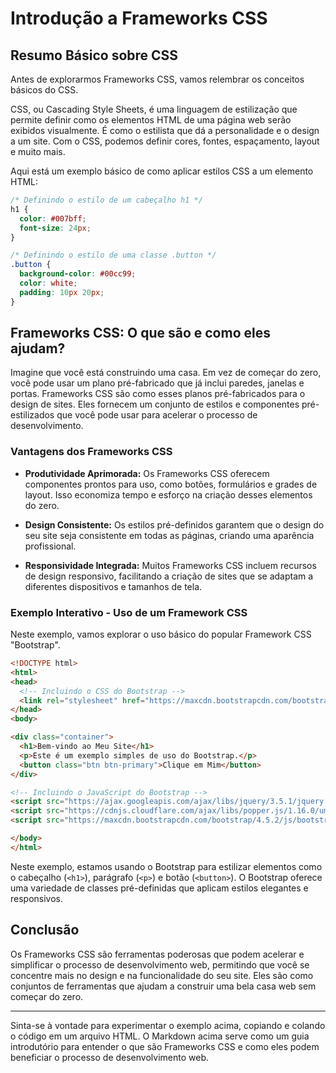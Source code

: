 # Introdução a Frameworks CSS

## Resumo Básico sobre CSS

Antes de explorarmos Frameworks CSS, vamos relembrar os conceitos básicos do CSS.

CSS, ou Cascading Style Sheets, é uma linguagem de estilização que permite definir como os elementos HTML de uma página web serão exibidos visualmente. É como o estilista que dá a personalidade e o design a um site. Com o CSS, podemos definir cores, fontes, espaçamento, layout e muito mais.

Aqui está um exemplo básico de como aplicar estilos CSS a um elemento HTML:

```css
/* Definindo o estilo de um cabeçalho h1 */
h1 {
  color: #007bff;
  font-size: 24px;
}

/* Definindo o estilo de uma classe .button */
.button {
  background-color: #00cc99;
  color: white;
  padding: 10px 20px;
}
```

## Frameworks CSS: O que são e como eles ajudam?

Imagine que você está construindo uma casa. Em vez de começar do zero, você pode usar um plano pré-fabricado que já inclui paredes, janelas e portas. Frameworks CSS são como esses planos pré-fabricados para o design de sites. Eles fornecem um conjunto de estilos e componentes pré-estilizados que você pode usar para acelerar o processo de desenvolvimento.

### Vantagens dos Frameworks CSS

- **Produtividade Aprimorada:** Os Frameworks CSS oferecem componentes prontos para uso, como botões, formulários e grades de layout. Isso economiza tempo e esforço na criação desses elementos do zero.

- **Design Consistente:** Os estilos pré-definidos garantem que o design do seu site seja consistente em todas as páginas, criando uma aparência profissional.

- **Responsividade Integrada:** Muitos Frameworks CSS incluem recursos de design responsivo, facilitando a criação de sites que se adaptam a diferentes dispositivos e tamanhos de tela.

### Exemplo Interativo - Uso de um Framework CSS

Neste exemplo, vamos explorar o uso básico do popular Framework CSS "Bootstrap".

```html
<!DOCTYPE html>
<html>
<head>
  <!-- Incluindo o CSS do Bootstrap -->
  <link rel="stylesheet" href="https://maxcdn.bootstrapcdn.com/bootstrap/4.5.2/css/bootstrap.min.css">
</head>
<body>

<div class="container">
  <h1>Bem-vindo ao Meu Site</h1>
  <p>Este é um exemplo simples de uso do Bootstrap.</p>
  <button class="btn btn-primary">Clique em Mim</button>
</div>

<!-- Incluindo o JavaScript do Bootstrap -->
<script src="https://ajax.googleapis.com/ajax/libs/jquery/3.5.1/jquery.min.js"></script>
<script src="https://cdnjs.cloudflare.com/ajax/libs/popper.js/1.16.0/umd/popper.min.js"></script>
<script src="https://maxcdn.bootstrapcdn.com/bootstrap/4.5.2/js/bootstrap.min.js"></script>

</body>
</html>
```

Neste exemplo, estamos usando o Bootstrap para estilizar elementos como o cabeçalho (`<h1>`), parágrafo (`<p>`) e botão (`<button>`). O Bootstrap oferece uma variedade de classes pré-definidas que aplicam estilos elegantes e responsivos.

## Conclusão

Os Frameworks CSS são ferramentas poderosas que podem acelerar e simplificar o processo de desenvolvimento web, permitindo que você se concentre mais no design e na funcionalidade do seu site. Eles são como conjuntos de ferramentas que ajudam a construir uma bela casa web sem começar do zero.

---

Sinta-se à vontade para experimentar o exemplo acima, copiando e colando o código em um arquivo HTML. O Markdown acima serve como um guia introdutório para entender o que são Frameworks CSS e como eles podem beneficiar o processo de desenvolvimento web.
